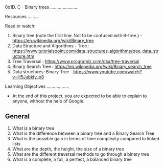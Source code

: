 0x1D. C - Binary trees
......................

Resources
.........

Read or watch:

1. Binary tree (note the first line: Not to be confused with B-tree.) - https://en.wikipedia.org/wiki/Binary_tree
2. Data Structure and Algorithms - Tree : https://www.tutorialspoint.com/data_structures_algorithms/tree_data_structure.htm
3. Tree Traversal : https://www.programiz.com/dsa/tree-traversal
4. Binary Search Tree : https://en.wikipedia.org/wiki/Binary_search_tree
5. Data structures: Binary Tree - https://www.youtube.com/watch?v=H5JubkIy_p8


Learning Objectives
..................
- At the end of this project, you are expected to be able to explain to anyone, without the help of Google:

General
-------
1. What is a binary tree
2. What is the difference between a binary tree and a Binary Search Tree
3. What is the possible gain in terms of time complexity compared to linked lists
4. What are the depth, the height, the size of a binary tree
5. What are the different traversal methods to go through a binary tree
6. What is a complete, a full, a perfect, a balanced binary tree
